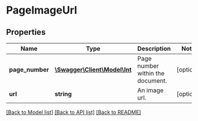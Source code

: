 # PageImageUrl

## Properties
Name | Type | Description | Notes
------------ | ------------- | ------------- | -------------
**page_number** | [**\Swagger\Client\Model\Int**](Int.md) | Page number within the document. | [optional] 
**url** | **string** | An image url. | [optional] 

[[Back to Model list]](../README.md#documentation-for-models) [[Back to API list]](../README.md#documentation-for-api-endpoints) [[Back to README]](../README.md)


